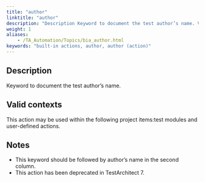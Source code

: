 ```yaml
--- 
title: "author"
linktitle: "author"
description: "Description Keyword to document the test author’s name. Valid contexts This action may be used within the following project items: test modules and user-defined actions. Notes This keyword should be ..."
weight: 1
aliases: 
    - /TA_Automation/Topics/bia_author.html
keywords: "built-in actions, author, author (action)"
---
```


## Description

Keyword to document the test author’s name.

## Valid contexts

This action may be used within the following project items:test modules and user-defined actions.

## Notes

-   This keyword should be followed by author’s name in the second column.
-   This action has been deprecated in TestArchitect 7.



